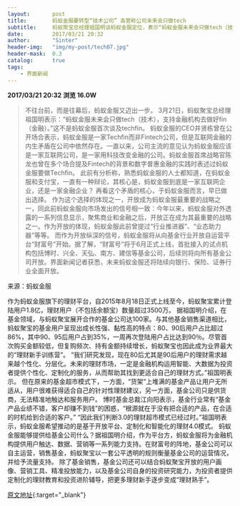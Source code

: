 ```yaml
---
layout:       post
title:        蚂蚁金服要转型“技术公司” 高管称公司未来会只做tech
subtitle:     蚂蚁聚宝总经理祖国明谈蚂蚁金服定位，表示“蚂蚁金服未来会只做tech（技术），支持金融机构去做好fin（金融）”。
date:         2017/03/21 20:32
author:       "Sinter"
header-img:   "img/my-post/tech07.jpg"
header-mask:  0.3
catalog:      true
tags:
    - 界面新闻
---
```


**2017/03/21 20:32**  **浏览 16.0W**

> 不往台前，而是往幕后，蚂蚁金服又迈出一步。
3月21日，蚂蚁聚宝总经理祖国明表示：“蚂蚁金服未来会只做tech（技术），支持金融机构去做好fin（金融）。”这不是蚂蚁金服首次谈及techfin。
蚂蚁金服的CEO井贤栋曾在公开场合表示，蚂蚁金服是一家Techfin而非Fintech公司，但是互联网金融的内生矛盾在公司中依然存在。一直以来，公司主流的意见认为蚂蚁金服应该是一家互联网公司，是一家用科技改变金融的公司。蚂蚁金服首席战略官陈龙也曾在多个场合提及Fintech的背景和数字普惠金融的实践时表述过蚂蚁金服要做Techfin。
此前有分析称，熟悉蚂蚁金服的人士都知道，在蚂蚁金服和支付宝，一直有一种辩论，其核心是，蚂蚁金服到底是一家互联网企业，还是一家金融企业？
再看这个矛盾的核心，于蚂蚁金服而言，早已做出选择。
作为这个选择的体现之一，开放成为蚂蚁金服最重要的战略之一，同此前蚂蚁金服向市场发出的信号相一致：今年以来，蚂蚁金服对外透露的一系列信息显示，聚焦商业和金融之后，开放正在成为其最重要的战略之一。作为开放的体现，蚂蚁金服此前曾提过“行业推进器”、“业态助力器”等等。
而作为开放纵深的信号，蚂蚁金服将从向基金行业开放自运营平台“财富号”开始。据了解，“财富号”将于6月正式上线，首批接入的试点机构包括博时、兴全、天弘、南方、建信等基金公司，后续则将向所有基金公司开放。界面新闻记者获悉，未来蚂蚁金服还将陆续向银行、保险、证券行业全面开放。

来源：蚂蚁金服

作为蚂蚁金服旗下的理财平台，自2015年8月18日正式上线至今，蚂蚁聚宝累计登陆用户1.8亿，理财用户（不包括余额宝）数量超过3500万。
据祖国明介绍，在基金领域，与蚂蚁聚宝展开合作的基金公司达100家。与其他基金销售渠道相比，蚂蚁聚宝的基金用户呈现出成长性强、黏性高的特点：80、90后用户占比超过86%，其中90、95后用户占到35%，一周再次登陆用户占比达到90％。尽管首次购买金额较低，但复购频次、持有金额持续增长，蚂蚁聚宝也因此成为业界最大的“理财新手训练营”。
“我们研究发现，现在80后尤其是90后用户的理财需求越来越个性化、分层化。未来的理财市场，一定是金融机构运用智能、大数据为投资者提供个性化、定制化的服务，从而帮助其找到更适合自己的理财方式。”祖国明表示。
但在原来的基金超市模式下，一方面，“货架”上堆满的基金产品让用户无所适从，用户很难获得适合自己的针对性理财建议，另一方面，基金公司只是供货商，无法精准地触达和服务用户。
博时基金总裁江向阳表示，基金行业常有“基金产品业绩不错，客户却赚不到钱”的困惑，“根源就在于没有把合适的产品，在合适的时机给到合适的客户。”
“因此我们判断3.0的理财超市模式已经过时。”祖国明表示，蚂蚁金服希望推动的是基于开放平台、定制化和智能化的理财4.0模式。
蚂蚁金服能够提供给基金公司什么？据祖国明介绍，作为平台方，蚂蚁金服将为金融机构提供用户触达、数据、营销等一系列能力支持。在财富号的阵地，基金公司可以自主运营，销售基金，蚂蚁聚宝以一套公平透明的规则衡量基金公司的运营情况，并给予流量支持。
除了基金销售，基金公司还可以结合蚂蚁聚宝开放的用户画像、营销工具、精准投放能力，以及基金公司自身的投资研究能力，为投资者提供定制化的理财教育和投资进阶辅导，把更多理财新手逐步变成“理财熟手”。


[原文地址](http://www.jiemian.com/article/1188914.html){:target="_blank"}


